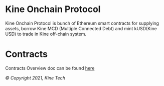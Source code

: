 Kine Onchain Protocol
=================

Kine Onchain Protocol is bunch of Ethereum smart contracts for supplying assets, borrow Kine MCD (Multiple Connected Debt) and mint kUSD(Kine USD) to trade in Kine off-chain system.


Contracts
=========

Contracts Overview doc can be found [here](./docs/contract%20overview.md)


_© Copyright 2021, Kine Tech_
